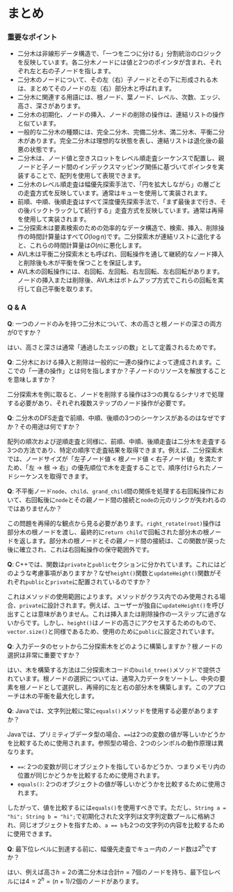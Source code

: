 # まとめ

### 重要なポイント

- 二分木は非線形データ構造で、「一つを二つに分ける」分割統治のロジックを反映しています。各二分木ノードには値と2つのポインタが含まれ、それぞれ左と右の子ノードを指します。
- 二分木のノードについて、その左（右）子ノードとその下に形成される木は、まとめてそのノードの左（右）部分木と呼ばれます。
- 二分木に関連する用語には、根ノード、葉ノード、レベル、次数、エッジ、高さ、深さがあります。
- 二分木の初期化、ノードの挿入、ノードの削除の操作は、連結リストの操作と似ています。
- 一般的な二分木の種類には、完全二分木、完備二分木、満二分木、平衡二分木があります。完全二分木は理想的な状態を表し、連結リストは退化後の最悪の状態です。
- 二分木は、ノード値と空きスロットをレベル順走査シーケンスで配置し、親ノードと子ノード間のインデックスマッピング関係に基づいてポインタを実装することで、配列を使用して表現できます。
- 二分木のレベル順走査は幅優先探索手法で、「円を拡大しながら」の層ごとの走査方式を反映しています。通常はキューを使用して実装されます。
- 前順、中順、後順走査はすべて深度優先探索手法で、「まず最後まで行き、その後バックトラックして続行する」走査方式を反映しています。通常は再帰を使用して実装されます。
- 二分探索木は要素検索のための効率的なデータ構造で、検索、挿入、削除操作の時間計算量はすべて$O(\log n)$です。二分探索木が連結リストに退化すると、これらの時間計算量は$O(n)$に悪化します。
- AVL木は平衡二分探索木とも呼ばれ、回転操作を通して継続的なノード挿入と削除後も木が平衡を保つことを保証します。
- AVL木の回転操作には、右回転、左回転、右左回転、左右回転があります。ノードの挿入または削除後、AVL木はボトムアップ方式でこれらの回転を実行して自己平衡を取ります。

### Q & A

**Q**: 一つのノードのみを持つ二分木について、木の高さと根ノードの深さの両方が$0$ですか？

はい、高さと深さは通常「通過したエッジの数」として定義されるためです。

**Q**: 二分木における挿入と削除は一般的に一連の操作によって達成されます。ここでの「一連の操作」とは何を指しますか？子ノードのリソースを解放することを意味しますか？

二分探索木を例に取ると、ノードを削除する操作は3つの異なるシナリオで処理する必要があり、それぞれ複数ステップのノード操作が必要です。

**Q**: 二分木のDFS走査で前順、中順、後順の3つのシーケンスがあるのはなぜですか？その用途は何ですか？

配列の順次および逆順走査と同様に、前順、中順、後順走査は二分木を走査する3つの方法であり、特定の順序で走査結果を取得できます。例えば、二分探索木では、ノードサイズが「左子ノード値 < 根ノード値 < 右子ノード値」を満たすため、「左 $\rightarrow$ 根 $\rightarrow$ 右」の優先順位で木を走査することで、順序付けられたノードシーケンスを取得できます。

**Q**: 不平衡ノード`node`、`child`、`grand_child`間の関係を処理する右回転操作において、右回転後に`node`とその親ノード間の接続と`node`の元のリンクが失われるのではありませんか？

この問題を再帰的な観点から見る必要があります。`right_rotate(root)`操作は部分木の根ノードを渡し、最終的に`return child`で回転された部分木の根ノードを返します。部分木の根ノードとその親ノード間の接続は、この関数が戻った後に確立され、これは右回転操作の保守範囲外です。

**Q**: C++では、関数は`private`と`public`セクションに分かれています。これにはどのような考慮事項がありますか？なぜ`height()`関数と`updateHeight()`関数がそれぞれ`public`と`private`に配置されているのですか？

これはメソッドの使用範囲によります。メソッドがクラス内でのみ使用される場合、`private`に設計されます。例えば、ユーザーが独自に`updateHeight()`を呼び出すことは意味がありません。これは挿入または削除操作の一ステップに過ぎないからです。しかし、`height()`はノードの高さにアクセスするためのもので、`vector.size()`と同様であるため、使用のために`public`に設定されています。

**Q**: 入力データのセットから二分探索木をどのように構築しますか？根ノードの選択は非常に重要ですか？

はい、木を構築する方法は二分探索木コードの`build_tree()`メソッドで提供されています。根ノードの選択については、通常入力データをソートし、中央の要素を根ノードとして選択し、再帰的に左と右の部分木を構築します。このアプローチは木の平衡を最大化します。

**Q**: Javaでは、文字列比較に常に`equals()`メソッドを使用する必要がありますか？

Javaでは、プリミティブデータ型の場合、`==`は2つの変数の値が等しいかどうかを比較するために使用されます。参照型の場合、2つのシンボルの動作原理は異なります。

- `==`: 2つの変数が同じオブジェクトを指しているかどうか、つまりメモリ内の位置が同じかどうかを比較するために使用されます。
- `equals()`: 2つのオブジェクトの値が等しいかどうかを比較するために使用されます。

したがって、値を比較するには`equals()`を使用すべきです。ただし、`String a = "hi"; String b = "hi";`で初期化された文字列は文字列定数プールに格納され、同じオブジェクトを指すため、`a == b`も2つの文字列の内容を比較するために使用できます。

**Q**: 最下位レベルに到達する前に、幅優先走査でキュー内のノード数は$2^h$ですか？

はい、例えば高さ$h = 2$の満二分木は合計$n = 7$個のノードを持ち、最下位レベルには$4 = 2^h = (n + 1) / 2$個のノードがあります。